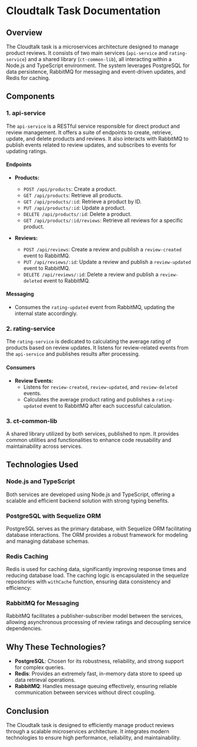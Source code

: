 # Cloudtalk Task Documentation

## Overview

The Cloudtalk task is a microservices architecture designed to manage product reviews. It consists of two main services (`api-service` and `rating-service`) and a shared library (`ct-common-lib`), all interacting within a Node.js and TypeScript environment. The system leverages PostgreSQL for data persistence, RabbitMQ for messaging and event-driven updates, and Redis for caching.

## Components

### 1. api-service

The `api-service` is a RESTful service responsible for direct product and review management. It offers a suite of endpoints to create, retrieve, update, and delete products and reviews. It also interacts with RabbitMQ to publish events related to review updates, and subscribes to events for updating ratings.

#### Endpoints

- **Products:**
    - `POST /api/products`: Create a product.
    - `GET /api/products`: Retrieve all products.
    - `GET /api/products/:id`: Retrieve a product by ID.
    - `PUT /api/products/:id`: Update a product.
    - `DELETE /api/products/:id`: Delete a product.
    - `GET /api/products/:id/reviews`: Retrieve all reviews for a specific product.

- **Reviews:**
    - `POST /api/reviews`: Create a review and publish a `review-created` event to RabbitMQ.
    - `PUT /api/reviews/:id`: Update a review and publish a `review-updated` event to RabbitMQ.
    - `DELETE /api/reviews/:id`: Delete a review and publish a `review-deleted` event to RabbitMQ.

#### Messaging
- Consumes the `rating-updated` event from RabbitMQ, updating the internal state accordingly.

### 2. rating-service

The `rating-service` is dedicated to calculating the average rating of products based on review updates. It listens for review-related events from the `api-service` and publishes results after processing.

#### Consumers

- **Review Events:**
    - Listens for `review-created`, `review-updated`, and `review-deleted` events.
    - Calculates the average product rating and publishes a `rating-updated` event to RabbitMQ after each successful calculation.

### 3. ct-common-lib

A shared library utilized by both services, published to npm. It provides common utilities and functionalities to enhance code reusability and maintainability across services.

## Technologies Used

### Node.js and TypeScript
Both services are developed using Node.js and TypeScript, offering a scalable and efficient backend solution with strong typing benefits.

### PostgreSQL with Sequelize ORM
PostgreSQL serves as the primary database, with Sequelize ORM facilitating database interactions. The ORM provides a robust framework for modeling and managing database schemas.

### Redis Caching
Redis is used for caching data, significantly improving response times and reducing database load. The caching logic is encapsulated in the sequelize repositories with `withCache` function, ensuring data consistency and efficiency:

### RabbitMQ for Messaging
RabbitMQ facilitates a publisher-subscriber model between the services, allowing asynchronous processing of review ratings and decoupling service dependencies.

## Why These Technologies?
- **PostgreSQL**: Chosen for its robustness, reliability, and strong support for complex queries.
- **Redis**: Provides an extremely fast, in-memory data store to speed up data retrieval operations.
- **RabbitMQ**: Handles message queuing effectively, ensuring reliable communication between services without direct coupling.

## Conclusion
The Cloudtalk task is designed to efficiently manage product reviews through a scalable microservices architecture. It integrates modern technologies to ensure high performance, reliability, and maintainability.
